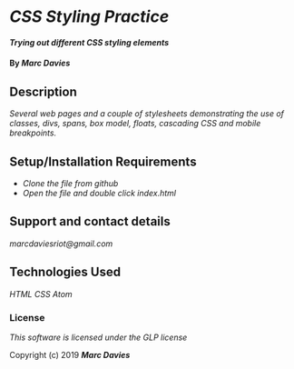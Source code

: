 # _CSS Styling Practice_

#### _Trying out different CSS styling elements_

#### By _**Marc Davies**_

## Description

_Several web pages and a couple of stylesheets demonstrating the use of classes, divs, spans, box model, floats, cascading CSS and mobile breakpoints._

## Setup/Installation Requirements

* _Clone the file from github_
* _Open the file and double click index.html_

## Support and contact details

_marcdaviesriot@gmail.com_

## Technologies Used

_HTML_
_CSS_
_Atom_

### License

*This software is licensed under the GLP license*

Copyright (c) 2019 **_Marc Davies_**
